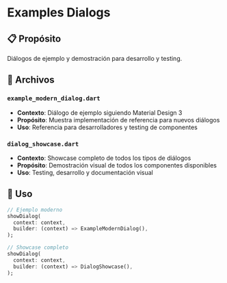 # Examples Dialogs

## 📋 Propósito
Diálogos de ejemplo y demostración para desarrollo y testing.

## 📁 Archivos

### `example_modern_dialog.dart`
- **Contexto**: Diálogo de ejemplo siguiendo Material Design 3
- **Propósito**: Muestra implementación de referencia para nuevos diálogos
- **Uso**: Referencia para desarrolladores y testing de componentes

### `dialog_showcase.dart`
- **Contexto**: Showcase completo de todos los tipos de diálogos
- **Propósito**: Demostración visual de todos los componentes disponibles
- **Uso**: Testing, desarrollo y documentación visual

## 🔧 Uso
```dart
// Ejemplo moderno
showDialog(
  context: context,
  builder: (context) => ExampleModernDialog(),
);

// Showcase completo
showDialog(
  context: context,
  builder: (context) => DialogShowcase(),
);
```
